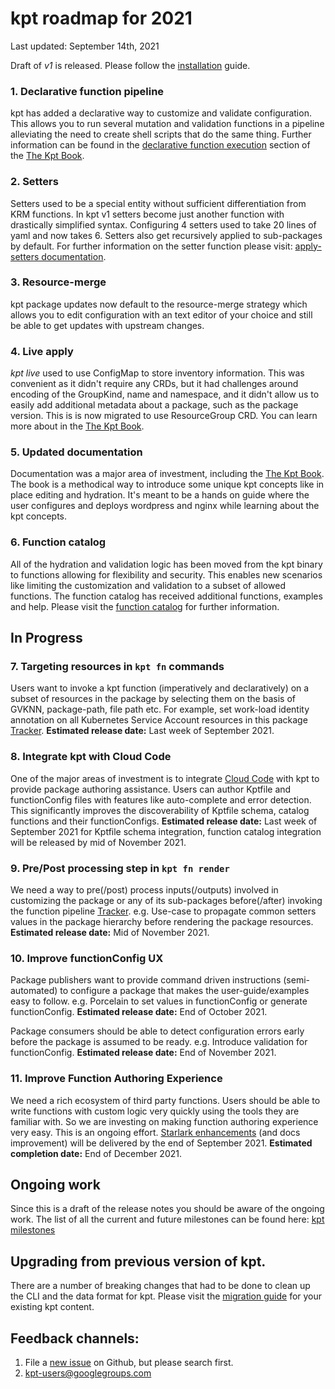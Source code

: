 # kpt roadmap for 2021

Last updated: September 14th, 2021

Draft of *v1* is released. Please follow the [installation](https://kpt.dev/installation/) guide.

### 1. Declarative function pipeline

kpt has added a declarative way to customize and validate configuration.  
This allows you to run several mutation and validation 
functions in a pipeline alleviating the need to create shell scripts that do 
the same thing.  Further information can be found in the 
[declarative function execution]  section of the [The Kpt Book].

### 2. Setters

Setters used to be a special entity without sufficient differentiation from
KRM functions. In kpt v1 setters become just another function with drastically
simplified syntax.  Configuring 4 setters used to take 20 lines of yaml 
and now takes 6.  Setters also get recursively applied to sub-packages by
default.  For further information on the setter function please visit: 
[apply-setters documentation]. 

### 3. Resource-merge

kpt package updates now default to the resource-merge strategy 
which allows you to edit configuration with an text editor of your choice 
and still be able to get updates with upstream changes. 

### 4. Live apply

_kpt live_ used to use ConfigMap to store inventory information. This was
convenient as it didn't require any CRDs, but it had challenges around encoding
of the GroupKind, name and namespace, and it didn't allow us to easily add
additional metadata about a package, such as the package version. This is
is now migrated to use ResourceGroup CRD.  You can learn more about in the
[The Kpt Book](https://kpt.dev/book/06-deploying-packages/).

### 5. Updated documentation

Documentation was a major area of investment, including the [The Kpt Book].
The book is a methodical way to introduce some unique kpt concepts like 
in place editing and hydration.  It's meant to be a hands on guide where the user
configures and deploys wordpress and nginx while learning about the kpt
concepts.

### 6. Function catalog

All of the hydration and validation logic has been moved from the kpt binary 
to functions allowing for flexibility and security. This enables new 
scenarios like limiting the customization and validation to a subset of 
allowed functions.  The function catalog has received additional functions, 
examples and help. Please visit the [function catalog] for further information.

## In Progress

### 7. Targeting resources in `kpt fn` commands

Users want to invoke a kpt function (imperatively and declaratively) on a subset of 
resources in the package by selecting them on the basis of GVKNN, package-path, 
file path etc. For example, set work-load identity annotation on all Kubernetes 
Service Account resources in this package [Tracker](https://github.com/GoogleContainerTools/kpt/issues/2015).
**Estimated release date:** Last week of September 2021.


### 8. Integrate kpt with Cloud Code

One of the major areas of investment is to integrate [Cloud Code](https://cloud.google.com/code) with kpt to provide 
package authoring assistance. Users can author Kptfile and functionConfig files with
features like auto-complete and error detection. This significantly improves the 
discoverability of Kptfile schema, catalog functions and their functionConfigs.
**Estimated release date:** Last week of September 2021 for Kptfile schema integration,
function catalog integration will be released by mid of November 2021.

### 9. Pre/Post processing step in `kpt fn render`

We need a way to pre(/post) process inputs(/outputs) involved in customizing the 
package or any of its sub-packages before(/after) invoking the function pipeline [Tracker](https://github.com/GoogleContainerTools/kpt/issues/2419).
e.g. Use-case to propagate common setters values in the package hierarchy before
rendering the package resources.
**Estimated release date:** Mid of November 2021.

### 10. Improve functionConfig UX

Package publishers want to provide command driven instructions (semi-automated)
to configure a package that makes the user-guide/examples easy to follow.
e.g. Porcelain to set values in functionConfig or generate functionConfig.
**Estimated release date:** End of October 2021.

Package consumers should be able to detect configuration errors early before the
package is assumed to be ready. e.g. Introduce validation for functionConfig.
**Estimated release date:** End of November 2021.

### 11. Improve Function Authoring Experience

We need a rich ecosystem of third party functions. Users should be able to write 
functions with custom logic very quickly using the tools they are familiar with. 
So we are investing on making function authoring experience very easy. This is an
ongoing effort. [Starlark enhancements](https://github.com/GoogleContainerTools/kpt/issues/2504) 
(and docs improvement) will be delivered by the end of September 2021. 
**Estimated completion date:** End of December 2021.

## Ongoing work
Since this is a draft of the release notes you should be aware of the
ongoing work. The list of all the current and future milestones can be
found here: [kpt milestones]

## Upgrading from previous version of kpt.
There are a number of breaking changes that had to be done to clean up the
CLI and the data format for kpt.  Please visit the [migration guide] for 
your existing kpt content.

## Feedback channels:
1. File a [new issue] on Github, but please search first. 
1. kpt-users@googlegroups.com


[new issue]: https://github.com/GoogleContainerTools/kpt/issues/new/choose
[declarative function execution]: https://kpt.dev/book/04-using-functions/01-declarative-function-execution
[apply-setters documentation]: https://catalog.kpt.dev/apply-setters/v0.1/ 
[The Kpt Book]: https://kpt.dev/book/
[apply chapter]: https://kpt.dev/book/06-apply/
[cli-utils]: https://github.com/kubernetes-sigs/cli-utils
[function catalog]: https://catalog.kpt.dev/
[kpt milestones]: https://github.com/GoogleContainerTools/kpt/milestones
[migration guide]: https://kpt.dev/installation/migration

